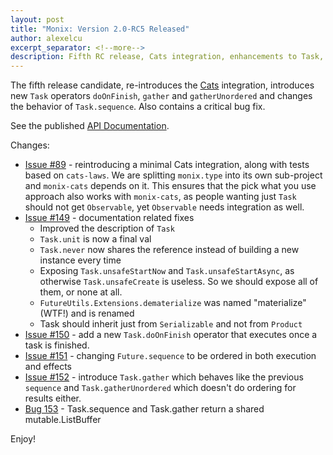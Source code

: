 ```yaml
---
layout: post
title: "Monix: Version 2.0-RC5 Released"
author: alexelcu
excerpt_separator: <!--more-->
description: Fifth RC release, Cats integration, enhancements to Task, bug fixes!
---
```


The fifth release candidate, re-introduces the
[Cats](http://typelevel.org/cats/) integration, introduces new `Task`
operators `doOnFinish`, `gather` and `gatherUnordered` and changes
the behavior of `Task.sequence`. Also contains a critical bug fix.

<!--more-->

See the published [API Documentation](/api/2.0-RC5/).

Changes:

- [Issue #89](https://github.com/monixio/monix/issues/149) - reintroducing a minimal 
  Cats integration, along with tests based on `cats-laws`. We are splitting `monix.type` 
  into its own sub-project and `monix-cats` depends on it. This ensures that the pick what
  you use approach also works with `monix-cats`, as people wanting just `Task` should not
  get `Observable`, yet `Observable` needs integration as well.
- [Issue #149](https://github.com/monixio/monix/issues/149) - documentation related fixes
  - Improved the description of `Task`
  - `Task.unit` is now a final val
  - `Task.never` now shares the reference instead of building a new instance every time
  - Exposing `Task.unsafeStartNow` and `Task.unsafeStartAsync`, as otherwise `Task.unsafeCreate` 
    is useless. So we should expose all of them, or none at all.
  - `FutureUtils.Extensions.dematerialize` was named "materialize" (WTF!) and is renamed
  - Task should inherit just from `Serializable` and not from `Product`
- [Issue #150](https://github.com/monixio/monix/issues/150) - add a new `Task.doOnFinish` 
  operator that executes once a task is finished.
- [Issue #151](https://github.com/monixio/monix/issues/151) - changing `Future.sequence` to be 
  ordered in both execution and effects
- [Issue #152](https://github.com/monixio/monix/issues/152) - introduce `Task.gather` which 
  behaves like the previous `sequence` and `Task.gatherUnordered` which doesn't do ordering
  for results either.
- [Bug 153](https://github.com/monixio/monix/issues/153) - Task.sequence and Task.gather 
  return a shared mutable.ListBuffer

Enjoy!